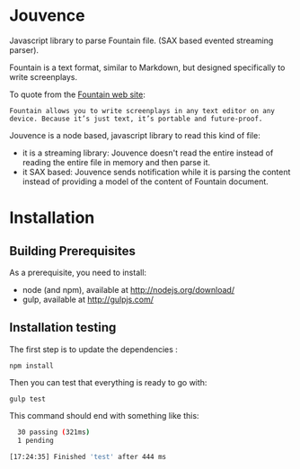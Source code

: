 # Jouvence

Javascript library to parse Fountain file. (SAX based evented streaming parser).

Fountain is a text format, similar to Markdown, but designed specifically
to write screenplays.

To quote from the [Fountain web site](http://fountain.io/):

    Fountain allows you to write screenplays in any text editor on any device. Because it’s just text, it’s portable and future-proof.

Jouvence is a node based, javascript library to read this kind of file:

* it is a streaming library: Jouvence doesn't read the entire instead of reading the entire file in memory and then parse it.
* it SAX based: Jouvence sends notification while it is parsing the content instead of providing a model of the content of Fountain document.

# Installation

## Building Prerequisites
As a prerequisite, you need to install:

* node (and npm), available at http://nodejs.org/download/
* gulp, available at http://gulpjs.com/

## Installation testing

The first step is to update the dependencies :

    npm install
    
Then you can test that everything is ready to go with:

    gulp test

This command should end with something like this:

```bash
  30 passing (321ms)
  1 pending

[17:24:35] Finished 'test' after 444 ms
```

